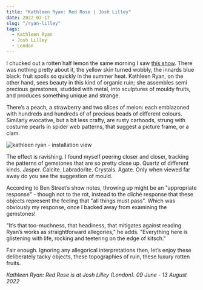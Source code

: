 ```yaml
---
title: "Kathleen Ryan: Red Rose | Josh Lilley"
date: 2022-07-17
slug: "/ryan-lilley"
tags:
  - Kathleen Ryan
  - Josh Lilley
  - London
---
```


I chucked out a rotten half lemon the same morning I saw [this show](https://joshlilleygallery.com/exhibitions/red-rose). There was nothing pretty about it, the yellow skin turned wobbly, the innards blue black: fruit spoils so quickly in the summer heat. Kathleen Ryan, on the other hand, sees beauty in this kind of organic ruin; she assembles semi precious gemstones, studded with metal, into sculptures of mouldy fruits, and produces something unique and strange.

There’s a peach, a strawberry and two slices of melon: each emblazoned with hundreds and hundreds of of precious beads of different colours. Similarly evocative, but a bit less crafty, are rusty carhoods, strung with costume pearls in spider web patterns, that suggest a picture frame, or a clam.

![kathleen ryan - installation view](/ryan-lilley-1.jpeg)

The effect is ravishing. I found myself peering closer and closer, tracking the patterns of gemstones that are so pretty close up. Quartz of different kinds. Jasper. Calcite. Labradorite. Crystals. Agate. Only when viewed far away do you see the suggestion of mould.

According to Ben Street’s show notes, throwing up might be an "appropriate response" - though not to the rot, instead to the cliché response that these objects represent the feeling that "all things must pass". Which was obviously my response, once I backed away from examining the gemstones!

"It’s that too-muchness, that headiness, that mitigates against reading Ryan’s works as straightforward allegories," he adds. "Everything here is glistening with life, rocking and teetering on the edge of kitsch."

Fair enough. Ignoring any allegorical interpretations then, let’s enjoy these deliberately tacky objects, these topographies of ruin, these luxury rotten fruits.

*Kathleen Ryan: Red Rose is at Josh Lilley (London). 09 June - 13 August 2022*
